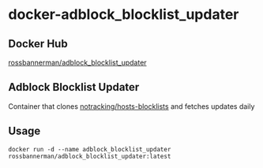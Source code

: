 # docker-adblock_blocklist_updater

## Docker Hub
[rossbannerman/adblock_blocklist_updater](https://hub.docker.com/r/rossbannerman/adblock_blocklist_updater/)

## Adblock Blocklist Updater
Container that clones [notracking/hosts-blocklists](https://github.com/notracking/hosts-blocklists) and fetches updates daily

## Usage
`docker run -d --name adblock_blocklist_updater rossbannerman/adblock_blocklist_updater:latest`
